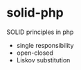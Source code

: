 # solid-php
SOLID principles in php

<ul>
    <li>single responsibility</li>
    <li>open-closed</li>
    <li>Liskov substitution</li>
</ul>